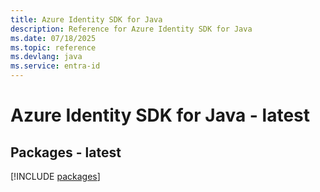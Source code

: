 ```yaml
---
title: Azure Identity SDK for Java
description: Reference for Azure Identity SDK for Java
ms.date: 07/18/2025
ms.topic: reference
ms.devlang: java
ms.service: entra-id
---
```

# Azure Identity SDK for Java - latest
## Packages - latest
[!INCLUDE [packages](identity-index.md)]